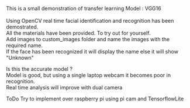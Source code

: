This is a small demonstration of transfer learning 
Model : VGG16\
\
Using OpenCV real time facial identification and recognition has been demostrated. \
All the materials have been provided. 
To try out for yourself.\
Add images to custom_images folder and name the images with the required name. \
If the face has been recognized it will display the name else it will show "Unknown"

Is this the accurate model ? \
Model is good, but using a single laptop webcam it becomes poor in recognition.\
Real time analysis will improve with dual camera

ToDo
Try to implement over raspberry pi using pi cam and TensorflowLite

